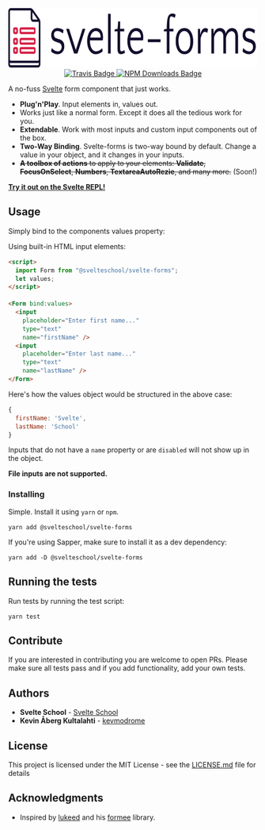 <div align="center" margin="0 auto 20px">
  <div align="center">
    <img src="logo.svg" alt="svelte-forms" height="120" />
  </div>
  <a href='https://travis-ci.com/github/svelteschool/svelte-forms'>
      <img src="https://travis-ci.com/svelteschool/svelte-forms.svg?branch=master" alt="Travis Badge" />
  </a>
  <a href='https://www.npmjs.com/package/@svelteschool/svelte-forms'>
      <img src="https://img.shields.io/npm/dt/@svelteschool/svelte-forms" alt="NPM Downloads Badge" />
  </a>
</div>

A no-fuss [Svelte](https://svelte.dev/) form component that just works.

  - **Plug'n'Play**. Input elements in, values out.
  - Works just like a normal form. Except it does all the tedious work for you.
  - **Extendable**. Work with most inputs and custom input components out of the box.
  - **Two-Way Binding**. Svelte-forms is two-way bound by default. Change a value in your object, and it changes in your inputs.
  - ~~**A toolbox of actions** to apply to your elements: **Validate**, **FocusOnSelect**, **Numbers**, **TextareaAutoRezie**, and many more.~~ (Soon!)

[**Try it out on the Svelte REPL!**](https://svelte.dev/repl/ddc56a9e9f9c4289bbe714c6dd48989d?version=3.20.1)

## Usage

Simply bind to the components values property:

Using built-in HTML input elements:
```html
<script>
  import Form from "@svelteschool/svelte-forms";
  let values;
</script>

<Form bind:values>
  <input
    placeholder="Enter first name..."
    type="text"
    name="firstName" />
  <input
    placeholder="Enter last name..."
    type="text"
    name="lastName" />
</Form>
```

Here's how the values object would be structured in the above case:

```js
{
  firstName: 'Svelte',
  lastName: 'School'
}
```

Inputs that do not have a `name` property or are `disabled` will not show up in the object.

__File inputs are not supported.__

### Installing

Simple. Install it using `yarn` or `npm`.
```
yarn add @svelteschool/svelte-forms
```

If you're using Sapper, make sure to install it as a dev dependency:
```
yarn add -D @svelteschool/svelte-forms
```

## Running the tests

Run tests by running the test script:
```
yarn test
```

## Contribute

If you are interested in contributing you are welcome to open PRs. Please make sure all tests pass and if you add functionality, add your own tests.


## Authors

* **Svelte School** - [Svelte School](https://github.com/svelteschool)
* **Kevin Åberg Kultalahti** -  [kevmodrome](https://github.com/kevmodrome)

## License

This project is licensed under the MIT License - see the [LICENSE.md](LICENSE.md) file for details

## Acknowledgments

* Inspired by [lukeed](https://github.com/lukeed) and his [formee](https://github.com/lukeed/formee) library.
